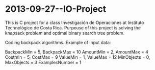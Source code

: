 ﻿2013-09-27--IO-Project
======================

This is C project for a class Investigación de Operaciones at Instituto Technológico de Costa Rica.
Purpouse of this project is solving the knapsack problem and optimal binary search tree problem.

Coding backpack algorithms. Example of input data:

BackpackMin = 5,	BackpackMax = 10
AmountMin = 2,	AmountMax = 4
Costmin = 5,	CostMax = 9
ValueMin = 1,	ValueMax = 12
MinObjects = 0,	MaxObjects = 3
ExamplesNumber = 1